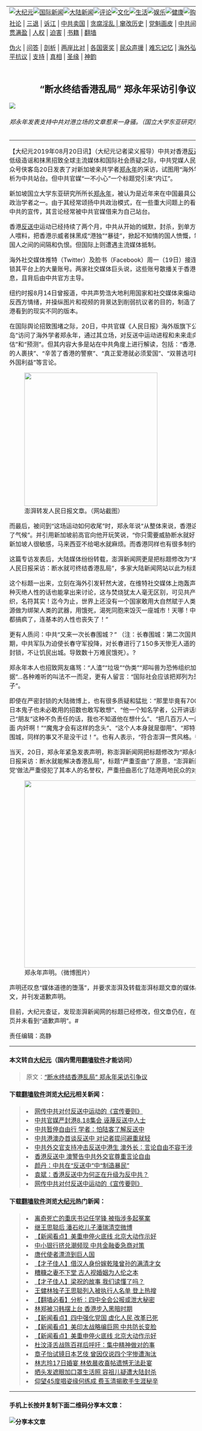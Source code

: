 <a name="1" id="1" target="_blank"></a><span id="1"></span>
<table border="0"><tr><td colspan="2" VALIGN=TOP><a href="https://github.com/mprjd2205/djy/blob/master/gb/nsc413.md#1"><img src="https://gitlab.com/szzdlab/www/raw/master/t/djy/1.jpg" title="大纪元"></a><a href="https://github.com/mprjd2205/djy/blob/master/gb/n24hr.md#1"><img src="https://gitlab.com/szzdlab/www/raw/master/t/djy/3.jpg" title="国际新闻"></a><a href="https://github.com/mprjd2205/djy/blob/master/gb/nsc413.md#1"><img src="https://gitlab.com/szzdlab/www/raw/master/t/djy/4.jpg" title="大陆新闻"></a><a href="https://github.com/mprjd2205/djy/blob/master/gb/news392.md#1"><img src="https://gitlab.com/szzdlab/www/raw/master/t/djy/5.jpg" title="评论"></a><a href="https://github.com/mprjd2205/djy/blob/master/gb/news2007.md#1"><img src="https://gitlab.com/szzdlab/www/raw/master/t/djy/6.jpg" title="文化"></a><a href="https://github.com/mprjd2205/djy/blob/master/gb/news2008.md#1"><img src="https://gitlab.com/szzdlab/www/raw/master/t/djy/7.jpg" title="生活"></a><a href="https://github.com/mprjd2205/djy/blob/master/gb/ncyule.md#1"><img src="https://gitlab.com/szzdlab/www/raw/master/t/djy/8.jpg" title="娱乐"></a><a href="https://github.com/mprjd2205/djy/blob/master/gb/nsc1002.md#1"><img src="https://gitlab.com/szzdlab/www/raw/master/t/djy/9.jpg" title="健康"><a href="https://www.youlucky.com"><img src="https://gitlab.com/szzdlab/www/raw/master/t/djy/10.jpg" title="购物"></a><a href="https://www.supportepoch.org/donation?utm_medium=epochtimes&utm_source=referral&utm_campaign=donate_button_djyhomepage"><img src="https://gitlab.com/szzdlab/www/raw/master/t/djy/12.jpg" title="捐款"></a></td></tr>
<tr><td colspan="2" VALIGN=TOP><a target="_blank" href="https://github.com/mprjd2205/djy/blob/master/gb/9p.md#1">社论</a> | <a target="_blank" href="https://github.com/mprjd2205/djy/blob/master/gb/nf5657.md#1">三退</a> | <a target="_blank" href="https://github.com/mprjd2205/djy/blob/master/gb/nf6123.md#1">诉江</a> | <a target="_blank" href="https://github.com/mprjd2205/djy/blob/master/gb/nf1176117.md#1">中共卖国</a> | <a target="_blank" href="https://github.com/mprjd2205/djy/blob/master/gb/nf5773.md#1">贪腐淫乱 | <a target="_blank" href="https://github.com/mprjd2205/djy/blob/master/gb/nf1176115.md#1">窜改历史</a> | <a target="_blank" href="https://github.com/mprjd2205/djy/blob/master/gb/nf1176107.md#1">党魁画皮</a> | <a target="_blank" href="https://github.com/mprjd2205/djy/blob/master/gb/nf1320400.md#1">中共间谍</a> | <a target="_blank" href="https://github.com/mprjd2205/djy/blob/master/gb/nf1176114.md#1">破坏传统</a> | <a target="_blank" href="https://github.com/mprjd2205/djy/blob/master/gb/nf5287.md#1">恶贯满盈</a> | <a target="_blank" href="https://github.com/mprjd2205/djy/blob/master/gb/ncid278.md#1">人权</a> | <a target="_blank" href="https://github.com/mprjd2205/djy/blob/master/gb/nf1176111.md#1">迫害</a> | <a target="_blank" href="https://github.com/mprjd2205/djy/blob/master/gb/nf1235328.md#1">书籍</a> | <a target="_blank" href="https://github.com/mprjd2205/www/blob/master/README.md?zsrh#1">翻墙</a></p><p><a target="_blank" href="https://github.com/mprjd2205/djy/blob/master/gb/nf5562.md#1">伪火</a> | <a target="_blank" href="https://github.com/mprjd2205/djy/blob/master/gb/nf4378.md#1">问答</a> | <a target="_blank" href="https://github.com/mprjd2205/djy/blob/master/gb/nf5792.md#1">剖析</a> | <a target="_blank" href="https://github.com/mprjd2205/djy/blob/master/gb/nf5735.md#1">两岸比对</a> | <a target="_blank" href="https://github.com/mprjd2205/djy/blob/master/gb/nf6119.md#1">各国褒奖</a> | <a target="_blank" href="https://github.com/mprjd2205/djy/blob/master/gb/nf6120.md#1">民众声援</a> | <a target="_blank" href="https://github.com/mprjd2205/djy/blob/master/gb/nf1188594.md#1">难忘记忆</a> | <a target="_blank" href="https://github.com/mprjd2205/djy/blob/master/gb/nf3180.md#1">海外弘传</a> | <a target="_blank" href="https://github.com/mprjd2205/djy/blob/master/gb/nf5410.md#1">万人上访</a> | <a target="_blank" href="https://github.com/mprjd2205/ntdtv/blob/master/gb/prog1530_1.md#1">和平抗议</a> | <a target="_blank" href="https://github.com/mprjd2205/djy/blob/master/gb/nf4386.md#1">支持</a> | <a target="_blank" href="https://github.com/mprjd2205/djy/blob/master/gb/nf4389.md#1">真相</a> | <a target="_blank" href="https://github.com/mprjd2205/djy/blob/master/gb/nf5790.md#1">圣缘</a> | <a target="_blank" href="https://github.com/mprjd2205/djy/blob/master/gb/nf4786.md#1">神韵</a></td></tr>
<tr><td VALIGN=TOP width="626"><h2 align=center>“断水终结香港乱局” 郑永年采访引争议</h2>
<img src="http://i.epochtimes.com/assets/uploads/2019/08/ZhengYongnian-1.jpg" />
<h6>郑永年发表支持中共对港立场的文章惹来一身骚。（国立大学东亚研究所官网）
</h6>
<hr>
<p>【大纪元2019年08月20日讯】（大纪元记者梁义报导）中共对香港<a href="https://github.com/mprjd2205/djy/blob/master/gb/tag/%E5%8F%8D%E9%80%81%E4%B8%AD.md">反送中</a>运动的低级造谣和抹黑招致全球主流媒体和国际社会质疑之际，中共党媒人民日报微信公众号侠客岛20日发表了对新加坡亲共学者<a href="https://github.com/mprjd2205/djy/blob/master/gb/tag/%E9%83%91%E6%B0%B8%E5%B9%B4.md">郑永年</a>的采访，试图用“海外学者”的分析为中共站台。但中共官媒“一不小心”一个标题党引来“内讧”。</p>
<p>新加坡国立大学东亚研究所所长<a href="https://github.com/mprjd2205/djy/blob/master/gb/tag/%E9%83%91%E6%B0%B8%E5%B9%B4.md">郑永年</a>，被认为是近年来在中国最具公共影响力的政治学者之一。由于其经常颂扬中共政治模式，在一些重大问题上的看法较为符合中共的宣传，其言论经常被中共官媒借来为自己站台。</p>
<p>香港<a href="https://github.com/mprjd2205/djy/blob/master/gb/tag/%E5%8F%8D%E9%80%81%E4%B8%AD.md">反送中</a>运动已经持续了两个月，中共从开始的缄默，封杀，到单方面的给国内人喂料，把香港示威者抹黑成“港独”“暴徒”，掀起不知情的国人愤慨，制造港人和国人之间的间隔和仇恨。但国际上则遭遇主流媒体抵制。</p>
<p>海外社交媒体推特（Twitter）及脸书（Facebook）周一（19日）接连宣布，封锁其平台上的大量账号。两家社交媒体巨头说，这些账号散播关于香港示威的假信息，且背后由中共官方主导。</p>
<p>纽约时报8月14日曾报道，中共声势浩大地利用国家和社交媒体来煽动民族主义和反西方情绪，并操纵图片和视频的背景达到削弱抗议者的目的，制造了一个与在香港看到的现实不同的版本。</p>
<p>在国际舆论招致围堵之际，20日，中共官媒《人民日报》海外版旗下公众号“侠客岛”访问了海外学者郑永年，通过其立场，对反送中运动进程和未来走向进行“评估”和“预测”。但其内容大多是站在中共角度上进行解读，包括：“香港人都被激进的人裹挟”、“辛苦了香港的警察”、“真正爱港就必须爱国”、“双普选可能更有利于外国利益”等言论。</p>
<figure id="attachment_11466194" style="width: 354px" class="wp-caption aligncenter"><a href="http://i.epochtimes.com/assets/uploads/2019/08/ECZa0omWwAIM_l6.png"><img class="size-full wp-image-11466194" src="http://i.epochtimes.com/assets/uploads/2019/08/ECZa0omWwAIM_l6.png" alt="" width="354" b="616" /></a><figcaption class="wp-caption-text">澎湃转发人民日报文章。（网站截图）</figcaption></figure>
<p>而最后，被问到“这场运动如何收尾”时，郑永年说“从整体来说，香港这些人成不了气候”。并引用新加坡前高官向他开玩笑说，“你只需要威胁断水就好了”，因为新加坡人很敏感，马来西亚不给喝水就麻烦。而香港同样也有很多制约。</p>
<p>这篇专访发表后，大陆媒体纷纷转载，澎湃新闻网更是把标题修改为“郑永年接受人民日报采访：断水就可终结香港乱局”，多家大陆新闻网站以此为标题转载。</p>
<p>这个标题一出来，立刻在海外引发轩然大波，在维特社交媒体上炮轰声一片：“这种灭绝人性的话也能拿出来讨论，这与焚烧犹太人毫无区别，可见共产党是恐怖组织，名符其实！迄今为止，世界上还没有一个国家敢用大自然赋于人类生存的水资源做为绑架人类的武器，用饿死，渴死同胞来毁灭一座城市！天哪！中共把中国人都搞疯了，连基本的人性也丧失了！”</p>
<p>更有人质问：中共“又来一次长春围城？” （注：长春围城：第二次国共内战时期，中共军队为迫使长春守军投降，对长春进行了150多天惨无人道的围困和经济封锁，不让饥民出城。导致数十万难民饿死）。<span class="Apple-converted-space">?</span></p>
<p>郑永年本人也招致网友痛骂：“人渣”“垃圾”“伪类”“郑叫兽为恐怖组织加了一条证据”&#8230;各种难听的叫法不一而足，更有人留言：“国际社会应该把郑列为恐怖分子”。</p>
<p>即使在严密封锁的大陆微博上，也有很多质疑和猛批：“那里毕竟有700万同胞。日本鬼子也未必敢用的招数也敢写敢想”、“他一个知名学者，公开讲话时去引用自己“朋友”这种不负责任的话，我也不知道他在想什么”、“把几百万人一起推到对立面 内奸啊！”“魔鬼才会有这样的念头”、<span data-offset-key="b0h8g-0-0">“这个人本身就是御用”、“</span>郑特勒”、“长春围城，同样的事又不是没干过！”。也有人表示，“符合澎湃一贯风格。很澎湃！”</p>
<p>当天，20日，郑永年紧急发表声明，称澎湃新闻网把标题修改为“郑永年接受人民日报采访：断水就能解决香港乱局”，标题“严重歪曲”了原意，“澎湃新闻这种‘标题党’做法严重侵犯了其本人的名誉权，严重扭曲恶化了陆港两地民众的对立情绪。”</p>
<figure id="attachment_11466192" style="width: 497px" class="wp-caption aligncenter"><a href="http://i.epochtimes.com/assets/uploads/2019/08/111-1.jpg"><img class=" wp-image-11466192" src="http://i.epochtimes.com/assets/uploads/2019/08/111-1-600x515.jpg" alt="" width="497" b="427" /></a><figcaption class="wp-caption-text">郑永年声明。（微博图片）</figcaption></figure>
<p>声明还叹息“媒体道德的堕落”，并要求澎湃及转载澎湃标题文章的媒体必须删除此文，并刊发道歉声明。</p>
<div class="list_li S_line1 clearfix">
<div class="list_con">目前，大纪元查证，发现澎湃新闻网的标题已经修改，但文章仍在，在首页和文章页并未看到“道歉声明”。#</div>
</div>
<p>责任编辑：高静</p>

<hr>

#### 本文转自<a href="http://www.epochtimes.com">大纪元</a>（国内需用<a href="https://git.io/JesJV">翻墙软件</a>才能访问）
> 原文：<a href="http://www.epochtimes.com/gb/19/8/20/n11466110.htm">“断水终结香港乱局” 郑永年采访引争议</a>


#### 下载<a href="https://git.io/JesJV">翻墙软件</a>浏览<a href="http://www.epochtimes.com">大纪元</a>相关新闻：
> <li><a href="http://www.epochtimes.com/gb/19/8/19/n11463951.htm">网传中共对付反送中运动的《宣传要则》</a></li>
> <li><a href="http://www.epochtimes.com/gb/19/8/19/n11462366.htm">中共官媒严封港8.18集会 诬蔑反送中人士</a></li>
> <li><a href="http://www.epochtimes.com/gb/19/7/31/n11421302.htm">中共暂停自由行 学者：怕陆客了解反送中</a></li>
> <li><a href="http://www.epochtimes.com/gb/19/7/30/n11417803.htm">中共港澳办首谈反送中 对记者提问避重就轻</a></li>
> <li><a href="http://www.epochtimes.com/gb/19/7/29/n11416220.htm">中共外交官支持冲击反送中港生 澳外长：言论自由不容干涉</a></li>
> <li><a href="http://www.epochtimes.com/gb/19/7/27/n11413357.htm">香港反送中 澳警告中共外交官尊重言论自由</a></li>
> <li><a href="http://www.epochtimes.com/gb/19/7/25/n11409591.htm">颜丹：中共在“反送中”中“制造暴民”</a></li>
> <li><a href="http://www.epochtimes.com/gb/19/7/23/n11403544.htm">袁斌：香港反送中为何正在升级为反中共？</a></li>
> <li><a href="https://github.com/mprjd2205/djy/blob/master/gb/19/8/19/n11463951.md">网传中共对付反送中运动的《宣传要则》</a></li>

#### 下载<a href="https://git.io/JesJV">翻墙软件</a>浏览<a href="http://www.epochtimes.com">大纪元</a>热门新闻：
> <li><a href="http://www.epochtimes.com/gb/19/11/7/n11638837.htm">离奇死亡的重庆书记任学锋 被指涉多起冤案</a></li>
> <li><a href="http://www.epochtimes.com/gb/19/11/7/n11639300.htm">继王思聪后 潘石屹儿子潘瑞清空微博</a></li>
> <li><a href="http://www.epochtimes.com/gb/19/11/7/n11639897.htm">【新闻看点】美重申停火底线 北京大动作示好</a></li>
> <li><a href="http://www.epochtimes.com/gb/19/11/7/n11640298.htm">中小银行挤兑潮频现 中共金融委急商对策</a></li>
> <li><a href="http://www.epochtimes.com/gb/19/10/11/n11582046.htm">唐代使者漂流到巨人国</a></li>
> <li><a href="http://www.epochtimes.com/gb/19/10/31/n11625562.htm">【才子佳人】借汉人身份嫁乾隆曾孙的满清才女</a></li>
> <li><a href="http://www.epochtimes.com/gb/15/4/21/n4416242.htm">糟糠之妻不下堂 古人视婚姻为人伦之本</a></li>
> <li><a href="http://www.epochtimes.com/gb/19/10/25/n11612042.htm">【才子佳人】梁祝的故事 我们读懂了吗？</a></li>
> <li><a href="http://www.epochtimes.com/gb/19/11/6/n11636669.htm">王健林独子王思聪列入被执行人名单 登上热搜</a></li>
> <li><a href="http://www.epochtimes.com/gb/19/11/6/n11636278.htm">【翻墙必看】分析：四中全会公报或泄大秘密</a></li>
> <li><a href="http://www.epochtimes.com/gb/19/11/6/n11638219.htm">林郑被习韩摆上台 香港步入黑暗时期</a></li>
> <li><a href="http://www.epochtimes.com/gb/19/11/7/n11640231.htm">【新闻看点】四中强化党国 虚化人民 改革已死</a></li>
> <li><a href="http://www.epochtimes.com/gb/19/11/6/n11638053.htm">【新闻看点】美印太战略编巨网 中共防长变脸</a></li>
> <li><a href="http://www.epochtimes.com/gb/19/11/7/n11639897.htm">【新闻看点】美重申停火底线 北京大动作示好</a></li>
> <li><a href="http://www.epochtimes.com/gb/19/11/6/n11638183.htm">杜汶泽舌战陈百祥后呼吁：集中精神做对的事</a></li>
> <li><a href="http://www.epochtimes.com/gb/19/11/5/n11635898.htm">章子怡试镜日本艺伎 曾因仅说四个字惨遭淘汰</a></li>
> <li><a href="http://www.epochtimes.com/gb/19/11/7/n11639534.htm">林志玲17日婚宴 林依晨收喜帖遗憾无法赴宴</a></li>
> <li><a href="http://www.epochtimes.com/gb/19/11/5/n11635562.htm">晒头发遮眼加口罩生活照 容祖儿疑遭大陆封杀</a></li>
> <li><a href="http://www.epochtimes.com/gb/19/11/5/n11635746.htm">仰望45度唱姿缘何练成 费玉清揭歌手生涯秘辛</a></li>
<hr>

#### 手机上长按并复制下面二维码分享本文章：<br><br><img src="http://d1p1.ip.zn2.us/v.php?action=qrcode&url=https://github.com/mprjd2205/djy/blob/master/gb/19/8/20/n11466110.md%231" title="分享本文章"></td><td VALIGN=TOP><a href="https://github.com/mprjd2205/djy/blob/master/gb/16/1/21/n4622075.md?dfh#1" target="_blank"><img src="https://gitlab.com/szzdlab/djy/raw/master/gb/300/wei-f1.jpg" title="中共的伪火骗局"  alt="中共的伪火骗局"></a><br><a href="https://github.com/mprjd2205/www/blob/master/README.md?dfh#9" target="_blank"><img src="https://gitlab.com/szzdlab/djy/raw/master/gb/300/yong-h.jpg" title="永恒的见证"  alt="永恒的见证"></a><br><a href="https://github.com/mprjd2205/djy/blob/master/gb/13/9/29/n3974789.md?dfh#1" target="_blank"><img src="https://gitlab.com/szzdlab/djy/raw/master/gb/300/shang-lnz.jpg" title="善良女子被中共投男牢"  alt="善良女子被中共投男牢"></a><br><a href="https://github.com/mprjd2205/djy/blob/master/gb/16/3/16/n4663449.md?dfh#1" target="_blank"><img src="https://gitlab.com/szzdlab/djy/raw/master/gb/300/huo-z3.jpg" title="警卫目击活摘器官"  alt="警卫目击活摘器官"></a><br><a href="https://github.com/mprjd2205/djy/blob/master/gb/16/8/7/n8177641.md?dfh#1" target="_blank"><img src="https://gitlab.com/szzdlab/djy/raw/master/gb/300/huo-z4.jpg" title="证人描述活摘恐怖"  alt="证人描述活摘恐怖"></a><br><a href="https://github.com/mprjd2205/djy/blob/master/gb/10/4/19/n2881569.md?dfh#1" target="_blank"><img src="https://gitlab.com/szzdlab/djy/raw/master/gb/300/huo-z1.jpg" title="揭开活摘器官黑幕"  alt="揭开活摘器官黑幕"></a><br><a href="https://github.com/mprjd2205/djy/blob/master/gb/10/11/7/n3077476.md?dfh#1" target="_blank"><img src="https://gitlab.com/szzdlab/djy/raw/master/gb/300/ma-ks.jpg" title="马克思的成魔之路"  alt="马克思的成魔之路"></a><br><a href="https://github.com/mprjd2205/djy/blob/master/gb/14/6/9/n4173977.md?dfh#1" target="_blank"><img src="https://gitlab.com/szzdlab/djy/raw/master/gb/300/chang-zs.jpg" title="藏字石 蕴天机"  alt="藏字石 蕴天机"></a><br><a href="https://github.com/mprjd2205/djy/blob/master/gb/18/5/10/n10381511.md?dfh#1" target="_blank"><img src="https://gitlab.com/szzdlab/djy/raw/master/gb/300/st1.jpg" title="关注3亿人三退"  alt="关注3亿人三退"></a><br><a href="https://github.com/mprjd2205/djy/blob/master/gb/18/3/21/n10237682.md?dfh#1" target="_blank"><img src="https://gitlab.com/szzdlab/djy/raw/master/gb/300/jie-t.jpg" title="解体中共复兴中华"  alt="解体中共复兴中华"></a><br><a href="https://github.com/mprjd2205/djy/blob/master/gb/9/2/9/n2422991.md?dfh#1" target="_blank"><img src="https://gitlab.com/szzdlab/djy/raw/master/gb/300/gao-zs.jpg" title="中共迫害良心律师"  alt="中共迫害良心律师"></a><br><a href="https://github.com/mprjd2205/djy/blob/master/gb/18/12/9/n10900044.md?dfh#1" target="_blank"><img src="https://gitlab.com/szzdlab/djy/raw/master/gb/300/sj1.jpg" title="303万人举报江泽民"  alt="303万人举报江泽民"></a><br><a href="https://github.com/mprjd2205/djy/blob/master/gb/18/8/28/n10672014.md?dfh#1" target="_blank"><img src="https://gitlab.com/szzdlab/djy/raw/master/gb/300/sj2.jpg" title="这些官员为何起诉江泽民"  alt="这些官员为何起诉江泽民"></a><br><a href="https://github.com/mprjd2205/djy/blob/master/gb/8/12/18/n2367165.md?dfh#1" target="_blank"><img src="https://gitlab.com/szzdlab/djy/raw/master/gb/300/liangan.jpg" title="海峡两岸的强烈对比"  alt="海峡两岸的强烈对比"></a><br><a href="https://github.com/mprjd2205/djy/blob/master/gb/15/5/5/n4427238.md?dfh#1" target="_blank"><img src="https://gitlab.com/szzdlab/djy/raw/master/gb/300/jia-ndzl.jpg" title="加拿大总理的贺信"  alt="加拿大总理的贺信"></a><br><a href="https://github.com/mprjd2205/djy/blob/master/gb/11/6/17/n3289382.md?dfh#1" target="_blank"><img src="https://gitlab.com/szzdlab/djy/raw/master/gb/300/xiao-wd.jpg" title="探寻真相兼听则明"  alt="探寻真相兼听则明"></a><br><a href="https://github.com/mprjd2205/djy/blob/master/gb/18/10/27/n10812623.md?dfh#1" target="_blank"><img src="https://gitlab.com/szzdlab/djy/raw/master/gb/300/yindu.jpg" title="印度媒体报道东方"  alt="印度媒体报道东方"></a><br><a href="https://github.com/mprjd2205/djy/blob/master/gb/18/6/9/n10469652.md?dfh#1" target="_blank"><img src="https://gitlab.com/szzdlab/djy/raw/master/gb/300/xie-j.jpg" title="不一样的海外校园"  alt="不一样的海外校园"></a><br><a href="https://github.com/mprjd2205/djy/blob/master/gb/7/4/5/n1669415.md?dfh#1" target="_blank"><img src="https://gitlab.com/szzdlab/djy/raw/master/gb/300/li-up.jpg" title="从大师到徒弟的传奇"  alt="从大师到徒弟的传奇"></a><br><a href="https://github.com/mprjd2205/djy/blob/master/gb/17/5/26/n9191512.md?dfh#1" target="_blank"><img src="https://gitlab.com/szzdlab/djy/raw/master/gb/300/zfl2.jpg" title="亿万人与东方一本奇书"  alt="亿万人与东方一本奇书"></a><br><a href="https://github.com/mprjd2205/djy/blob/master/gb/13/11/27/n4020290.md?dfh#1" target="_blank"><img src="https://gitlab.com/szzdlab/djy/raw/master/gb/300/zhen-h.jpg" title="大陆见不到的震撼场面"  alt="大陆见不到的震撼场面"></a><br><a href="https://github.com/mprjd2205/djy/blob/master/gb/15/7/17/n4482910.md?dfh#1" target="_blank"><img src="https://gitlab.com/szzdlab/djy/raw/master/gb/300/dalu-sk.jpg" title="人心向善 大陆当初盛况"  alt="人心向善 大陆当初盛况"></a><br><a href="https://github.com/mprjd2205/djy/blob/master/gb/9/10/15/n2689419.md?dfh#1" target="_blank"><img src="https://gitlab.com/szzdlab/djy/raw/master/gb/300/zfl1.jpg" title="追寻真理 这书讲什么"  alt="追寻真理 这书讲什么"></a><br><a href="https://github.com/mprjd2205/www/blob/master/README.md?dfh#1" target="_blank"><img src="https://gitlab.com/szzdlab/djy/raw/master/gb/300/fq1.jpg" title="下载免费翻墙软件"  alt="下载免费翻墙软件"></a><br></td></tr></table>

